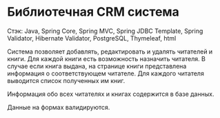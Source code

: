 # Библиотечная CRM система

Стэк: Java, Spring Core, Spring MVC, Spring JDBC Template, Spring Validator, Hibernate Validator, PostgreSQL, Thymeleaf, html

Система позволяет добавлять, редактировать и удалять читателей и книги.
Для каждой книги есть возможность назначить читателя.
В случае если книга выдана, на странице книги представлена информация о соответствующем читателе.
Для каждого читателя выводится список полученных им книг.

Информация обо всех читателях и книгах содержится в базе данных.

Данные на формах валидируются.
